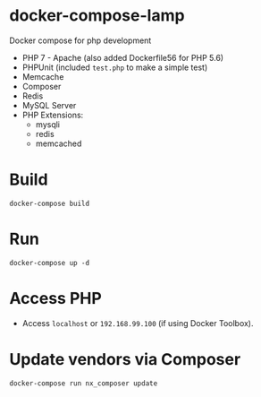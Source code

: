# docker-compose-lamp
Docker compose for php development
* PHP 7 - Apache (also added Dockerfile56 for PHP 5.6)
* PHPUnit (included `test.php` to make a simple test)
* Memcache
* Composer
* Redis
* MySQL Server
* PHP Extensions:
    - mysqli
    - redis
    - memcached
# Build
```
docker-compose build
```
# Run
```
docker-compose up -d
```
# Access PHP
- Access `localhost` or `192.168.99.100` (if using Docker Toolbox).
# Update vendors via Composer
```
docker-compose run nx_composer update
```
